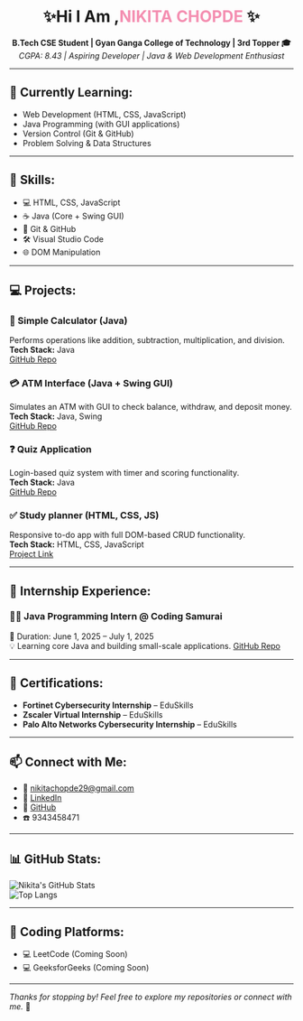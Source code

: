 <h1 align="center">✨Hi I Am ,<span style="color:#f48fb1;">NIKITA CHOPDE</span> ✨</h1>

<p align="center">
  <strong>B.Tech CSE Student | Gyan Ganga College of Technology | 3rd Topper 🎓</strong><br/>
  <em>CGPA: 8.43 | Aspiring Developer | Java & Web Development Enthusiast</em>
</p>

---

## 🌱 Currently Learning:
- Web Development (HTML, CSS, JavaScript)
- Java Programming (with GUI applications)
- Version Control (Git & GitHub)
- Problem Solving & Data Structures

---

## 💼 Skills:
- 💻 HTML, CSS, JavaScript  
- ☕ Java (Core + Swing GUI)  
- 🔧 Git & GitHub  
- 🛠️ Visual Studio Code  
- 🌐 DOM Manipulation  

---

## 💻 Projects:

### 🧮 Simple Calculator (Java)
Performs operations like addition, subtraction, multiplication, and division.  
**Tech Stack:** Java  
[GitHub Repo](https://github.com/Nikita291004/CODING-SAMURAI-INTERNSHIP-TASK/blob/main/Task%201%20simple%20calculator/calculator.java)

### 💳 ATM Interface (Java + Swing GUI)
Simulates an ATM with GUI to check balance, withdraw, and deposit money.  
**Tech Stack:** Java, Swing  
[GitHub Repo](https://github.com/Nikita291004/CODING-SAMURAI-INTERNSHIP-TASK/tree/main/Task%202%20Simple%20ATM%20using%20java)

### ❓ Quiz Application
Login-based quiz system with timer and scoring functionality.  
**Tech Stack:** Java  
[GitHub Repo](https://github.com/Nikita291004/CODING-SAMURAI-INTERNSHIP-TASK/blob/main/Task%203%20Quiz%20application%20using%20java/QuizApp.java)

### ✅ Study planner (HTML, CSS, JS)
Responsive to-do app with full DOM-based CRUD functionality.  
**Tech Stack:** HTML, CSS, JavaScript  
[Project Link](https://study-planner-peach.vercel.app/)

---

## 💼 Internship Experience:

### 👩‍💻 Java Programming Intern @ Coding Samurai
📆 Duration: June 1, 2025 – July 1, 2025  
💡 Learning core Java and building small-scale applications.
 [GitHub Repo](https://github.com/Nikita291004/CODING-SAMURAI-INTERNSHIP-TASK)

---

## 🏅 Certifications:

- **Fortinet Cybersecurity Internship** – EduSkills  
- **Zscaler Virtual Internship** – EduSkills  
- **Palo Alto Networks Cybersecurity Internship** – EduSkills

---

## 📫 Connect with Me:
- 📧 [nikitachopde29@gmail.com](mailto:nikitachopde29@gmail.com)  
- 💼 [LinkedIn](https://www.linkedin.com/in/nikita-chopde)  
- 🐙 [GitHub](https://github.com/Nikita291004)  
- ☎️ 9343458471  

---

## 📊 GitHub Stats:
![Nikita's GitHub Stats](https://github-readme-stats.vercel.app/api?username=Nikita291004&show_icons=true&theme=radical)  
![Top Langs](https://github-readme-stats.vercel.app/api/top-langs/?username=Nikita291004&layout=compact&theme=radical)

---

## 🚀 Coding Platforms:
- 💻 LeetCode (Coming Soon)  
- 💻 GeeksforGeeks (Coming Soon)

---

_Thanks for stopping by! Feel free to explore my repositories or connect with me._ 💖
